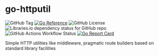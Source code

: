 # go-httputil

![GitHub Tag](https://img.shields.io/github/v/tag/asif-mahmud/go-httputil)
[![Go Reference](https://pkg.go.dev/badge/github.com/asif-mahmud/go-httputil.svg)](https://pkg.go.dev/github.com/asif-mahmud/go-httputil)
![GitHub License](https://img.shields.io/github/license/asif-mahmud/go-httputil)
![Libraries.io dependency status for GitHub repo](https://img.shields.io/librariesio/github/asif-mahmud/go-httputil)
![GitHub Actions Workflow Status](https://img.shields.io/github/actions/workflow/status/asif-mahmud/go-httputil/test.yml)
[![Go Report Card](https://goreportcard.com/badge/github.com/asif-mahmud/go-httputil)](https://goreportcard.com/report/github.com/asif-mahmud/go-httputil)

Simple HTTP utilities like middleware, pragmatic route builders based on standard library facilities


